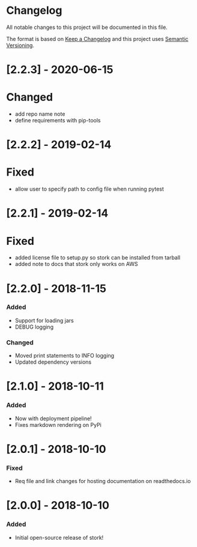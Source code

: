# Changelog
All notable changes to this project will be documented in this file.

The format is based on [Keep a Changelog](http://keepachangelog.com/en/1.0.0/) and this project uses [Semantic Versioning](http://semver.org/).

# [2.2.3] - 2020-06-15
# Changed
 - add repo name note
 - define requirements with pip-tools

# [2.2.2] - 2019-02-14
# Fixed
 - allow user to specify path to config file when running pytest

# [2.2.1] - 2019-02-14
# Fixed
 - added license file to setup.py so stork can be installed from tarball
 - added note to docs that stork only works on AWS

# [2.2.0] - 2018-11-15
### Added
 - Support for loading jars
 - DEBUG logging
### Changed
 - Moved print statements to INFO logging
 - Updated dependency versions

# [2.1.0] - 2018-10-11
### Added
 - Now with deployment pipeline!
 - Fixes markdown rendering on PyPi

# [2.0.1] - 2018-10-10
### Fixed
 - Req file and link changes for hosting documentation on readthedocs.io

# [2.0.0] - 2018-10-10
### Added
 - Initial open-source release of stork!
